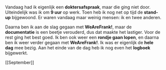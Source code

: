 Vandaag had ik eigenlijk een **doktersafspraak**, maar die ging niet door. Uiteindelijk was ik om **9 uur** op werk. Toen heb ik nog net op tijd de **stand-up** bijgewoond. Er waren vandaag maar weinig mensen: ik en twee anderen.

Daarna ben ik aan de slag gegaan met **WeAreFrank!**, maar de **documentatie** is een beetje verouderd, dus dat maakte het lastiger. Voor de rest ging het best goed. Ik ben ook weer een **rondje gaan lopen**, en daarna ben ik weer verder gegaan met **WeAreFrank!**. Ik was er eigenlijk de **hele dag** mee bezig. Aan het einde van de dag heb ik nog even het **logboek** bijgewerkt.

[[September]]